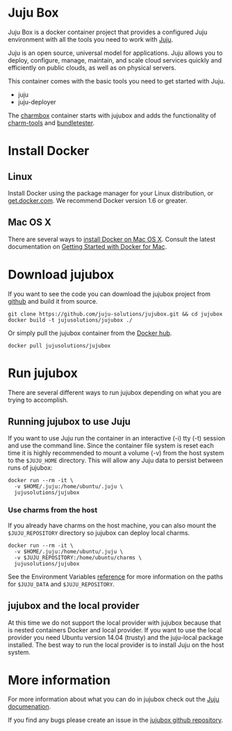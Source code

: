 # Juju Box

Juju Box is a docker container project that provides a configured Juju
environment with all the tools you need to work with 
[Juju](https://jujucharms.com).

Juju is an open source, universal model for applications. Juju allows you to 
deploy, configure, manage, maintain, and scale cloud services quickly and 
efficiently on public clouds, as well as on physical servers.

This container comes with the basic tools you need to get started with Juju.

 - juju
 - juju-deployer

The [charmbox](https://github.com/juju-solutions/charmbox) container starts 
with jujubox and adds the functionality of 
[charm-tools](https://github.com/juju/charm-tools) and 
[bundletester](https://github.com/juju-solutions/bundletester).

# Install Docker

## Linux
Install Docker using the package manager for your Linux distribution, or
[get.docker.com](https://get.docker.com/). We recommend Docker version 1.6 or
greater.

## Mac OS X

There are several ways to 
[install Docker on Mac OS X](https://docs.docker.com/engine/installation/mac/). 
Consult the latest documentation on
[Getting Started with Docker for Mac](https://docs.docker.com/docker-for-mac/).

# Download jujubox

If you want to see the code you can download the jujubox project from 
[github](https://github.com/juju-solutions/jujubox) and build it from source.

```
git clone https://github.com/juju-solutions/jujubox.git && cd jujubox
docker build -t jujusolutions/jujubox ./
```

Or simply pull the jujubox container from the
[Docker hub](https://registry.hub.docker.com/u/jujusolutions/jujubox/).

```
docker pull jujusolutions/jujubox
```

# Run jujubox

There are several different ways to run jujubox depending on what you are 
trying to accomplish. 

## Running jujubox to use Juju

If you want to use Juju run the container in an interactive (-i) tty (-t) 
session and use the command line. Since the container file system is reset each
time it is highly recommended to mount a volume (-v) from the host system to
the `$JUJU_HOME` directory. This will allow any Juju data to persist between 
runs of jujubox:

```
docker run --rm -it \
  -v $HOME/.juju:/home/ubuntu/.juju \
  jujusolutions/jujubox 
```

### Use charms from the host

If you already have charms on the host machine, you can also mount the 
`$JUJU_REPOSITORY` directory so jujubox can deploy local charms.

```
docker run --rm -it \
  -v $HOME/.juju:/home/ubuntu/.juju \
  -v $JUJU_REPOSITORY:/home/ubuntu/charms \
  jujusolutions/jujubox
```

See the Environment Variables 
[reference](https://jujucharms.com/docs/2.0/reference-environment-variables)
for more information on the paths for `$JUJU_DATA` and `$JUJU_REPOSITORY`.

## jujubox and the local provider

At this time we do not support the local provider with jujubox because that is
nested containers Docker and local provider. If you want to use the local
provider you need Ubuntu version 14.04 (trusty) and the juju-local package
installed.  The best way to run the local provider is to install Juju on the
host system.

# More information

For more information about what you can do in jujubox check out the 
[Juju documenation](https://jujucharms.com/docs).

If you find any bugs please create an issue in the 
[jujubox github repository](https://github.com/juju-solutions/jujubox/issues).
